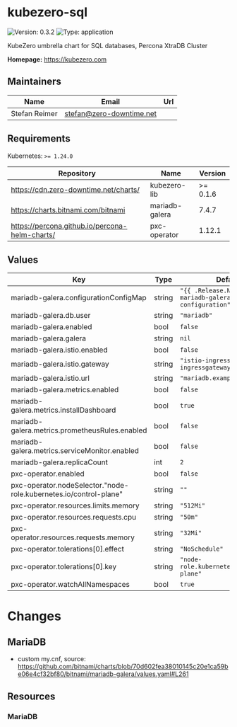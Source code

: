 # kubezero-sql

![Version: 0.3.2](https://img.shields.io/badge/Version-0.3.2-informational?style=flat-square) ![Type: application](https://img.shields.io/badge/Type-application-informational?style=flat-square)

KubeZero umbrella chart for SQL databases, Percona XtraDB Cluster

**Homepage:** <https://kubezero.com>

## Maintainers

| Name | Email | Url |
| ---- | ------ | --- |
| Stefan Reimer | <stefan@zero-downtime.net> |  |

## Requirements

Kubernetes: `>= 1.24.0`

| Repository | Name | Version |
|------------|------|---------|
| https://cdn.zero-downtime.net/charts/ | kubezero-lib | >= 0.1.6 |
| https://charts.bitnami.com/bitnami | mariadb-galera | 7.4.7 |
| https://percona.github.io/percona-helm-charts/ | pxc-operator | 1.12.1 |

## Values

| Key | Type | Default | Description |
|-----|------|---------|-------------|
| mariadb-galera.configurationConfigMap | string | `"{{ .Release.Name }}-mariadb-galera-configuration"` |  |
| mariadb-galera.db.user | string | `"mariadb"` |  |
| mariadb-galera.enabled | bool | `false` |  |
| mariadb-galera.galera | string | `nil` |  |
| mariadb-galera.istio.enabled | bool | `false` |  |
| mariadb-galera.istio.gateway | string | `"istio-ingress/private-ingressgateway"` |  |
| mariadb-galera.istio.url | string | `"mariadb.example.com"` |  |
| mariadb-galera.metrics.enabled | bool | `false` |  |
| mariadb-galera.metrics.installDashboard | bool | `true` |  |
| mariadb-galera.metrics.prometheusRules.enabled | bool | `false` |  |
| mariadb-galera.metrics.serviceMonitor.enabled | bool | `false` |  |
| mariadb-galera.replicaCount | int | `2` |  |
| pxc-operator.enabled | bool | `false` |  |
| pxc-operator.nodeSelector."node-role.kubernetes.io/control-plane" | string | `""` |  |
| pxc-operator.resources.limits.memory | string | `"512Mi"` |  |
| pxc-operator.resources.requests.cpu | string | `"50m"` |  |
| pxc-operator.resources.requests.memory | string | `"32Mi"` |  |
| pxc-operator.tolerations[0].effect | string | `"NoSchedule"` |  |
| pxc-operator.tolerations[0].key | string | `"node-role.kubernetes.io/control-plane"` |  |
| pxc-operator.watchAllNamespaces | bool | `true` |  |

# Changes

## MariaDB
- custom my.cnf, source: https://github.com/bitnami/charts/blob/70d602fea38010145c20e1ca59be06e4cf32bf80/bitnami/mariadb-galera/values.yaml#L261

## Resources

### MariaDB

